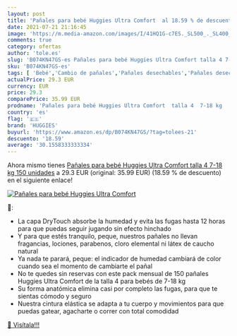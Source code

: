 ```yaml
---
layout: post
title: 'Pañales para bebé Huggies Ultra Comfort  al 18.59 % de descuento'
date: 2021-07-21 21:16:45
image: 'https://m.media-amazon.com/images/I/41HQ1G-c7ES._SL500_._SL400_.jpg'
comments: true
category: ofertas
author: 'tole.es'
slug: 'B074KN47GS-es Pañales para bebé Huggies Ultra Comfort talla 4 7-18 kg...'
sku: 'B074KN47GS-es'
tags: [ 'Bebé','Cambio de pañales','Pañales desechables','Pañales desechables para bebés','Pañales para bebé','bebé','huggies','pañales', ]
actualPrice: 29.3 EUR
currency: EUR
price: 29.3
comparePrice: 35.99 EUR
prodname: 'Pañales para bebé Huggies Ultra Comfort  talla 4  7-18 kg   150 unidades'
country: 'es'
flag: '🇪🇸'
brand: 'HUGGIES'
buyurl: 'https://www.amazon.es/dp/B074KN47GS/?tag=tolees-21'
descuento: '18.59'
average: '30.1558333333334'
---
```


Ahora mismo tienes [Pañales para bebé Huggies Ultra Comfort  talla 4  7-18 kg   150 unidades](https://www.amazon.es/dp/B074KN47GS/?tag=tolees-21) a 29.3 EUR (original: 35.99 EUR) (18.59 %  de descuento) en el siguiente enlace!

[![Pañales para bebé Huggies Ultra Comfort ](https://m.media-amazon.com/images/I/41HQ1G-c7ES._SL500_._SL400_.jpg)](https://www.amazon.es/dp/B074KN47GS/?tag=tolees-21)

🔎:

- La capa DryTouch absorbe la humedad y evita las fugas hasta 12 horas para que puedas seguir jugando sin efecto hinchado
- Y para que estés tranquilo, peque, nuestros pañales no llevan fragancias, lociones, parabenos, cloro elemental ni látex de caucho natural
- Ya nada te parará, peque: el indicador de humedad cambiará de color cuando sea el momento de cambiarte el pañal
- No te quedes sin reservas con este pack mensual de 150 pañales Huggies Ultra Comfort de la talla 4 para bebés de 7-18 kg
- Su forma anatómica elimina casi por completo las fugas, para que te sientas cómodo y seguro
- Nuestra cintura elástica se adapta a tu cuerpo y movimientos para que puedas gatear, agacharte o correr con total comodidad

[🛒 Visítala!!!](https://www.amazon.es/dp/B074KN47GS/?tag=tolees-21)
